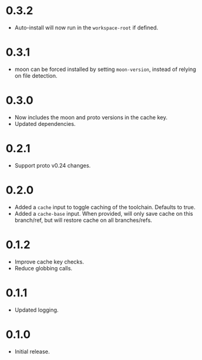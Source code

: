 # 0.3.2

- Auto-install will now run in the `workspace-root` if defined.

# 0.3.1

- moon can be forced installed by setting `moon-version`, instead of relying on file detection.

# 0.3.0

- Now includes the moon and proto versions in the cache key.
- Updated dependencies.

# 0.2.1

- Support proto v0.24 changes.

# 0.2.0

- Added a `cache` input to toggle caching of the toolchain. Defaults to true.
- Added a `cache-base` input. When provided, will only save cache on this branch/ref, but will
  restore cache on all branches/refs.

# 0.1.2

- Improve cache key checks.
- Reduce globbing calls.

# 0.1.1

- Updated logging.

# 0.1.0

- Initial release.
